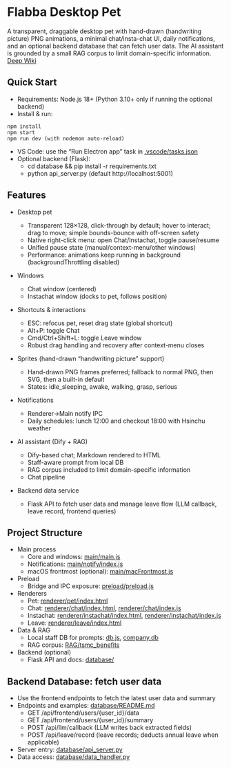 # Flabba Desktop Pet

A transparent, draggable desktop pet with hand-drawn (handwriting picture) PNG animations, a minimal chat/insta-chat UI, daily notifications, and an optional backend database that can fetch user data. The AI assistant is grounded by a small RAG corpus to limit domain-specific information.  
[Deep Wiki](https://deepwiki.com/Oh-Wow-wow-pair/Flabba)

## Quick Start

- Requirements: Node.js 18+ (Python 3.10+ only if running the optional backend)
- Install & run:
```
npm install
npm start
npm run dev (with nodemon auto-reload)
```
- VS Code: use the “Run Electron app” task in [.vscode/tasks.json](.vscode/tasks.json)
- Optional backend (Flask):
  - cd database && pip install -r requirements.txt
  - python api_server.py (default http://localhost:5001)

## Features

- Desktop pet
  - Transparent 128×128, click-through by default; hover to interact; drag to move; simple bounds-bounce with off-screen safety
  - Native right-click menu: open Chat/Instachat, toggle pause/resume
  - Unified pause state (manual/context-menu/other windows)
  - Performance: animations keep running in background (backgroundThrottling disabled)

- Windows
  - Chat window (centered)
  - Instachat window (docks to pet, follows position)

- Shortcuts & interactions
  - ESC: refocus pet, reset drag state (global shortcut)
  - Alt+P: toggle Chat
  - Cmd/Ctrl+Shift+L: toggle Leave window
  - Robust drag handling and recovery after context-menu closes

- Sprites (hand-drawn “handwriting picture” support)
  - Hand-drawn PNG frames preferred; fallback to normal PNG, then SVG, then a built-in default
  - States: idle_sleeping, awake, walking, grasp, serious

- Notifications
  - Renderer→Main notify IPC
  - Daily schedules: lunch 12:00 and checkout 18:00 with Hsinchu weather

- AI assistant (Dify + RAG)
  - Dify-based chat; Markdown rendered to HTML
  - Staff-aware prompt from local DB
  - RAG corpus included to limit domain-specific information
  - Chat pipeline

- Backend data service
  - Flask API to fetch user data and manage leave flow (LLM callback, leave record, frontend queries)

## Project Structure

- Main process
  - Core and windows: [main/main.js](main/main.js)
  - Notifications: [main/notify/index.js](main/notify/index.js)
  - macOS frontmost (optional): [main/macFrontmost.js](main/macFrontmost.js)
- Preload
  - Bridge and IPC exposure: [preload/preload.js](preload/preload.js)
- Renderers
  - Pet: [renderer/pet/index.html](renderer/pet/index.html)
  - Chat: [renderer/chat/index.html](renderer/chat/index.html), [renderer/chat/index.js](renderer/chat/index.js)
  - Instachat: [renderer/instachat/index.html](renderer/instachat/index.html), [renderer/instachat/index.js](renderer/instachat/index.js)
  - Leave: [renderer/leave/index.html](renderer/leave/index.html)
- Data & RAG
  - Local staff DB for prompts: [db.js](db.js), [company.db](company.db)
  - RAG corpus: [RAG/tsmc_benefits](RAG/tsmc_benefits)
- Backend (optional)
  - Flask API and docs: [database/](database/)

## Backend Database: fetch user data

- Use the frontend endpoints to fetch the latest user data and summary
- Endpoints and examples: [database/README.md](database/README.md)
  - GET /api/frontend/users/{user_id}/data
  - GET /api/frontend/users/{user_id}/summary
  - POST /api/llm/callback (LLM writes back extracted fields)
  - POST /api/leave/record (leave records; deducts annual leave when applicable)
- Server entry: [database/api_server.py](database/api_server.py)
- Data access: [database/data_handler.py](database/data_handler.py)
